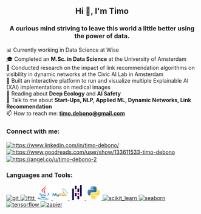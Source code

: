 <h2 align="center">Hi 👋, I'm Timo</h2>
<h3 align="center">A curious mind striving to leave this world a little better using the power of data.</h3>

📊 Currently working in Data Science at Wise <br>
🎓 Completed an **M.Sc. in Data Science** at the University of Amsterdam <br>
🔬 Conducted research on the impact of link recommendation algorithms on visibility in dynamic networks at the Civic AI Lab in Amsterdam <br>
🚧 Built an interactive platform to run and visualize multiple Explainable AI (XAI) implementations on medical images <br>
🌱 Reading about **Deep Ecology** and **AI Safety** <br>
💬 Talk to me about **Start-Ups, NLP, Applied ML, Dynamic Networks, Link Recommendation** <br>
📫 How to reach me: **timo.debono@gmail.com**

<h3 align="left">Connect with me:</h3>
<p align="left">
<a href="https://www.linkedin.com/in/timo-debono/" target="blank"><img align="center" src="https://raw.githubusercontent.com/rahuldkjain/github-profile-readme-generator/master/src/images/icons/Social/linked-in-alt.svg" alt="https://www.linkedin.com/in/timo-debono/" height="30" width="40" /></a>
<a href="https://www.goodreads.com/user/show/133611533-timo-debono" target="blank"><img align="center" src="https://upload.wikimedia.org/wikipedia/commons/5/5a/Goodreads_logo_-_SuperTinyIcons.svg" alt="https://www.goodreads.com/user/show/133611533-timo-debono" height="30" width="40" /></a>
<a href=" https://angel.co/u/timo-debono-2" target="blank"><img align="center" src="https://cdn1.iconfinder.com/data/icons/logos-and-brands-3/512/20_Angellist_logo_logos-512.png" alt="https://angel.co/u/timo-debono-2" height="40" width="40" /></a>
  
</p>
</p>


<h3 align="left">Languages and Tools:</h3>
<p align="left"> <a href="https://git-scm.com/" target="_blank" rel="noreferrer"> <img src="https://www.vectorlogo.zone/logos/git-scm/git-scm-icon.svg" alt="git" width="40" height="40"/> </a> <a href="https://ifttt.com/" target="_blank" rel="noreferrer"> <img src="https://www.vectorlogo.zone/logos/ifttt/ifttt-ar21.svg" alt="ifttt" width="40" height="40"/> </a> <a href="https://www.java.com" target="_blank" rel="noreferrer"> <img src="https://raw.githubusercontent.com/devicons/devicon/master/icons/java/java-original.svg" alt="java" width="40" height="40"/> </a> <a href="https://www.mysql.com/" target="_blank" rel="noreferrer"> <img src="https://raw.githubusercontent.com/devicons/devicon/master/icons/mysql/mysql-original-wordmark.svg" alt="mysql" width="40" height="40"/> </a> <a href="https://pandas.pydata.org/" target="_blank" rel="noreferrer"> <img src="https://raw.githubusercontent.com/devicons/devicon/2ae2a900d2f041da66e950e4d48052658d850630/icons/pandas/pandas-original.svg" alt="pandas" width="40" height="40"/> </a> <a href="https://www.python.org" target="_blank" rel="noreferrer"> <img src="https://raw.githubusercontent.com/devicons/devicon/master/icons/python/python-original.svg" alt="python" width="40" height="40"/> </a> <a href="https://scikit-learn.org/" target="_blank" rel="noreferrer"> <img src="https://upload.wikimedia.org/wikipedia/commons/0/05/Scikit_learn_logo_small.svg" alt="scikit_learn" width="40" height="40"/> </a> <a href="https://seaborn.pydata.org/" target="_blank" rel="noreferrer"> <img src="https://seaborn.pydata.org/_images/logo-mark-lightbg.svg" alt="seaborn" width="40" height="40"/> </a> <a href="https://www.tensorflow.org" target="_blank" rel="noreferrer"> <img src="https://www.vectorlogo.zone/logos/tensorflow/tensorflow-icon.svg" alt="tensorflow" width="40" height="40"/> </a> <a href="https://zapier.com" target="_blank" rel="noreferrer"> <img src="https://www.vectorlogo.zone/logos/zapier/zapier-icon.svg" alt="zapier" width="40" height="40"/> </a> </p>


<!---
TDebono/TDebono is a ✨ special ✨ repository because its `README.md` (this file) appears on your GitHub profile.
You can click the Preview link to take a look at your changes.
--->
